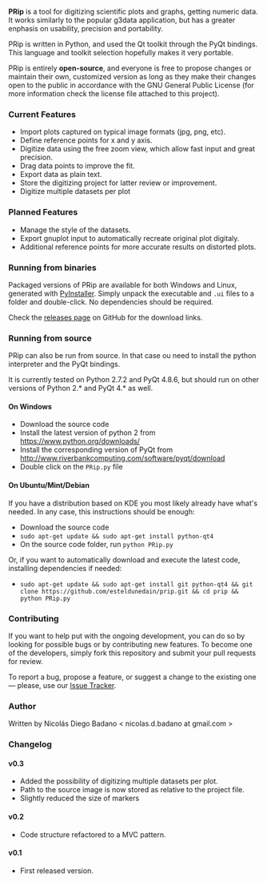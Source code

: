 **PRip** is a tool for digitizing scientific plots and graphs, getting numeric data. It works similarly to the popular g3data application, but has a greater enphasis on usability, precision and portability.

PRip is written in Python, and used the Qt toolkit through the PyQt bindings. This language and toolkit selection hopefully makes it very portable.

PRip is entirely **open-source**, and everyone is free to propose changes or maintain their own, customized version as long as they make their changes open to the public in accordance with the GNU General Public License (for more information check the license file attached to this project).

### Current Features
*   Import plots captured on typical image formats (jpg, png, etc).
*   Define reference points for x and y axis.
*   Digitize data using the free zoom view, which allow fast input and great precision.
*   Drag data points to improve the fit.
*   Export data as plain text.
*   Store the digitizing project for latter review or improvement.
*   Digitize multiple datasets per plot

### Planned Features
*   Manage the style of the datasets.
*   Export gnuplot input to automatically recreate original plot digitaly.
*   Additional reference points for more accurate results on distorted plots.

### Running from binaries
Packaged versions of PRip are available for both Windows and Linux, generated with [PyInstaller](http://www.pyinstaller.org/). Simply unpack the executable and `.ui` files to a folder and double-click. No dependencies should be required.

Check the [releases page](https://github.com/esteldunedain/prip/releases) on GitHub for the download links.

### Running from source
PRip can also be run from source. In that case ou need to install the python interpreter and the PyQt bindings.

It is currently tested on Python 2.7.2 and PyQt 4.8.6, but should run on other versions of Python 2.* and PyQt 4.* as well.

#### On Windows
- Download the source code
- Install the latest version of python 2 from https://www.python.org/downloads/
- Install the corresponding version of PyQt from http://www.riverbankcomputing.com/software/pyqt/download
- Double click on the `PRip.py` file

#### On Ubuntu/Mint/Debian
If you have a distribution based on KDE you most likely already have what's needed. In any case, this instructions should be enough:

- Download the source code
- `sudo apt-get update && sudo apt-get install python-qt4`
- On the source code folder, run `python PRip.py`

Or, if you want to automatically download and execute the latest code, installing dependencies if needed:

- `sudo apt-get update && sudo apt-get install git python-qt4 && git clone https://github.com/esteldunedain/prip.git && cd prip && python PRip.py`

### Contributing
If you want to help put with the ongoing development, you can do so by looking for possible bugs or by contributing new features. To become one of the developers, simply fork this repository and submit your pull requests for review.

To report a bug, propose a feature, or suggest a change to the existing one — please, use our [Issue Tracker](https://github.com/esteldunedain/prip/issues).

### Author
Written by Nicolás Diego Badano < nicolas.d.badano at gmail.com >

### Changelog

#### v0.3
- Added the possibility of digitizing multiple datasets per plot.
- Path to the source image is now stored as relative to the project file.
- Slightly reduced the size of markers

#### v0.2
- Code structure refactored to a MVC pattern.

#### v0.1
- First released version.
